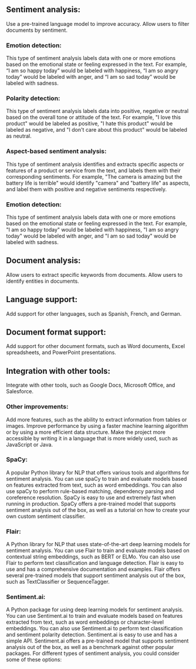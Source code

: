 ## Sentiment analysis:
Use a pre-trained language model to improve accuracy.
Allow users to filter documents by sentiment.
### **Emotion detection**: 
This type of sentiment analysis labels data with one or more emotions based on the emotional state or feeling expressed in the text. For example, “I am so happy today” would be labeled with happiness, “I am so angry today” would be labeled with anger, and “I am so sad today” would be labeled with sadness.
### **Polarity detection**: 
This type of sentiment analysis labels data into positive, negative or neutral based on the overall tone or attitude of the text. For example, "I love this product" would be labeled as positive, "I hate this product" would be labeled as negative, and "I don't care about this product" would be labeled as neutral. 
### **Aspect-based sentiment analysis**: 
This type of sentiment analysis identifies and extracts specific aspects or features of a product or service from the text, and labels them with their corresponding sentiments. For example, "The camera is amazing but the battery life is terrible" would identify "camera" and "battery life" as aspects, and label them with positive and negative sentiments respectively. 
### **Emotion detection**: 
This type of sentiment analysis labels data with one or more emotions based on the emotional state or feeling expressed in the text. For example, "I am so happy today" would be labeled with happiness, "I am so angry today" would be labeled with anger, and "I am so sad today" would be labeled with sadness.

## Document analysis:
Allow users to extract specific keywords from documents.
Allow users to identify entities in documents.
## Language support:
Add support for other languages, such as Spanish, French, and German.
## Document format support:
Add support for other document formats, such as Word documents, Excel spreadsheets, and PowerPoint presentations.
## Integration with other tools:
Integrate with other tools, such as Google Docs, Microsoft Office, and Salesforce.
### Other improvements:
Add more features, such as the ability to extract information from tables or images.
Improve performance by using a faster machine learning algorithm or by using a more efficient data structure.
Make the project more accessible by writing it in a language that is more widely used, such as JavaScript or Java.

### **SpaCy**: 
A popular Python library for NLP that offers various tools and algorithms for sentiment analysis. You can use spaCy to train and evaluate models based on features extracted from text, such as word embeddings. You can also use spaCy to perform rule-based matching, dependency parsing and coreference resolution. SpaCy is easy to use and extremely fast when running in production. SpaCy offers a pre-trained model that supports sentiment analysis out of the box, as well as a tutorial on how to create your own custom sentiment classifier. 
### **Flair**: 
A Python library for NLP that uses state-of-the-art deep learning models for sentiment analysis. You can use Flair to train and evaluate models based on contextual string embeddings, such as BERT or ELMo. You can also use Flair to perform text classification and language detection. Flair is easy to use and has a comprehensive documentation and examples. Flair offers several pre-trained models that support sentiment analysis out of the box, such as TextClassifier or SequenceTagger. 
### **Sentiment.ai**: 
A Python package for using deep learning models for sentiment analysis. You can use Sentiment.ai to train and evaluate models based on features extracted from text, such as word embeddings or character-level embeddings. You can also use Sentiment.ai to perform text classification and sentiment polarity detection. Sentiment.ai is easy to use and has a simple API. Sentiment.ai offers a pre-trained model that supports sentiment analysis out of the box, as well as a benchmark against other popular packages. For different types of sentiment analysis, you could consider some of these options: 